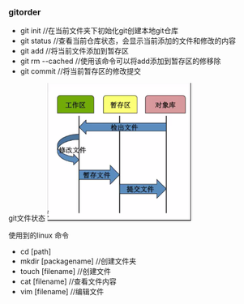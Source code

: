 ### gitorder
- git init //在当前文件夹下初始化git创建本地git仓库
- git status //查看当前仓库状态，会显示当前添加的文件和修改的内容
- git add //将当前文件添加到暂存区 
- git rm --cached <file> //使用该命令可以将add添加到暂存区的修移除
- git commit //将当前暂存区的修改提交


git文件状态
![文件状态图](./img/pic1.png)

使用到的linux 命令
- cd [path]
- mkdir [packagename]  //创建文件夹
- touch [filename]  //创建文件
- cat [filename]  //查看文件内容
- vim [filename]  //编辑文件